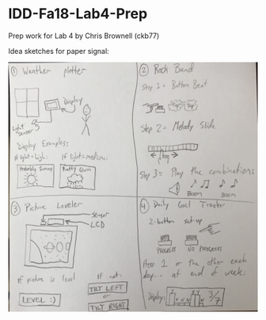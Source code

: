 # IDD-Fa18-Lab4-Prep
Prep work for Lab 4 by Chris Brownell (ckb77)

Idea sketches for paper signal:

![idea1](https://github.com/chrisbrownell/IDD-Fa18-Lab3-Prep/blob/master/IMG_1405.JPG)
